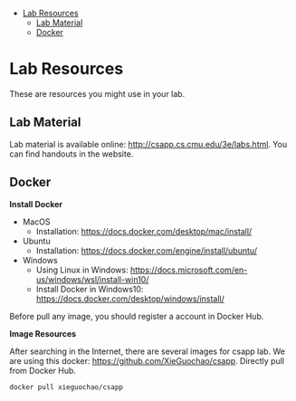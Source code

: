 
- [Lab Resources](#lab-resources)
  - [Lab Material](#lab-material)
  - [Docker](#docker)

# Lab Resources 

These are resources you might use in your lab. 

## Lab Material
Lab material is available online: http://csapp.cs.cmu.edu/3e/labs.html. You can find handouts in the website.

## Docker 

**Install Docker** 

- MacOS
  - Installation: https://docs.docker.com/desktop/mac/install/
- Ubuntu
  - Installation: https://docs.docker.com/engine/install/ubuntu/
- Windows
  - Using Linux in Windows: https://docs.microsoft.com/en-us/windows/wsl/install-win10/
  - Install Docker in Windows10: https://docs.docker.com/desktop/windows/install/

Before pull any image, you should register a account in Docker Hub.

**Image Resources**

After searching in the Internet, there are several images for csapp lab. We are using this docker: https://github.com/XieGuochao/csapp. Directly pull from Docker Hub.


```bash
docker pull xieguochao/csapp 
```